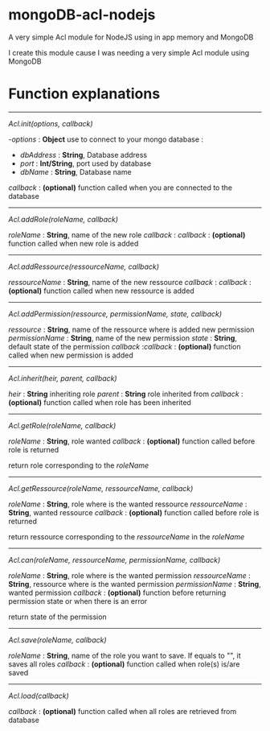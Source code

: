 # mongoDB-acl-nodejs
A very simple Acl module for NodeJS using in app memory and MongoDB

I create this module cause I was needing a very simple Acl module using MongoDB


# Function explanations

------
*Acl.init(options, callback)*

-*options* : **Object** use to connect to your mongo database :

 - *dbAddress* : **String**, Database address
 - *port* : **Int/String**, port used by database
 - *dbName* : **String**, Database name

*callback* : **(optional)** function called when you are connected to the database


------
*Acl.addRole(roleName, callback)*

*roleName* : **String**, name of the new role
*callback* : *callback* : **(optional)** function called when new role is added


------
*Acl.addRessource(ressourceName, callback)*

*ressourceName* : **String**, name of the new ressource
*callback* : *callback* : **(optional)** function called when new ressource is added


------
*Acl.addPermission(ressource, permissionName, state, callback)*

*ressource* : **String**, name of the ressource where is added new permission
*permissionName* : **String**, name of the new permission
*state* : **String**, default state of the permission
*callback* :*callback* : **(optional)** function called when new permission is added

------
*Acl.inherit(heir, parent, callback)*

*heir* : **String** inheriting role
*parent* : **String** role inherited from
*callback* : **(optional)** function called when role has been inherited


------
*Acl.getRole(roleName, callback)*

*roleName* : **String**, role wanted
*callback* : **(optional)** function called before role is returned

return role corresponding to the *roleName*

------
*Acl.getRessource(roleName, ressourceName, callback)*

*roleName* : **String**, role where is the wanted ressource
*ressourceName* : **String**, wanted ressource
*callback* : **(optional)** function called before role is returned

return ressource corresponding to the *ressourceName* in the *roleName*

------
*Acl.can(roleName, ressourceName, permissionName, callback)*

*roleName* : **String**, role where is the wanted permission
*ressourceName* : **String**, ressource where is the wanted permission
*permissionName* : **String**, wanted permission
*callback* : **(optional)** function before returning permission state or when there is an error

return state of the permission

------
*Acl.save(roleName, callback)*

*roleName* : **String**, name of the role you want to save. If equals to "", it saves all roles
*callback* : **(optional)** function called when role(s) is/are saved


------
*Acl.load(callback)*

*callback* : **(optional)** function called when all roles are retrieved from database
